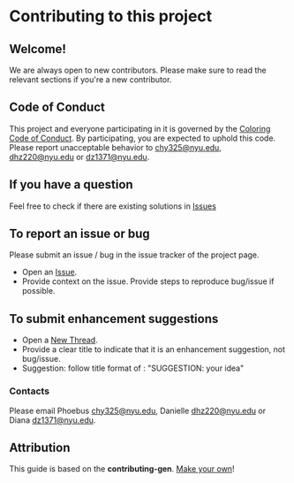 # Contributing to this project
## Welcome!
We are always open to new contributors. Please make sure to read the relevant sections if you're a new contributor.

## Code of Conduct
This project and everyone participating in it is governed by the
[Coloring Code of Conduct](https://github.com/ossd-s23/Coloringblob/master/CODE_OF_CONDUCT.md).
By participating, you are expected to uphold this code. Please report unacceptable behavior
to <chy325@nyu.edu>, <dhz220@nyu.edu> or <dz1371@nyu.edu>.

## If you have a question
Feel free to check if there are existing solutions in [Issues](https://github.com/ossd-s23/Coloring/issues)

## To report an issue or bug
Please submit an issue / bug in the issue tracker of the project page. 
- Open an [Issue](https://github.com/ossd-s23/Coloring/issues/new).
- Provide context on the issue. Provide steps to reproduce bug/issue if possible.

## To submit enhancement suggestions
- Open a [New Thread](https://github.com/ossd-s23/Coloring/issues/new).
- Provide a clear title to indicate that it is an enhancement suggestion, not bug/issue.
- Suggestion: follow title format of : "SUGGESTION: your idea"

### Contacts
Please email Phoebus <chy325@nyu.edu>, Danielle <dhz220@nyu.edu> or Diana <dz1371@nyu.edu>.

## Attribution
This guide is based on the **contributing-gen**. [Make your own](https://github.com/bttger/contributing-gen)!
